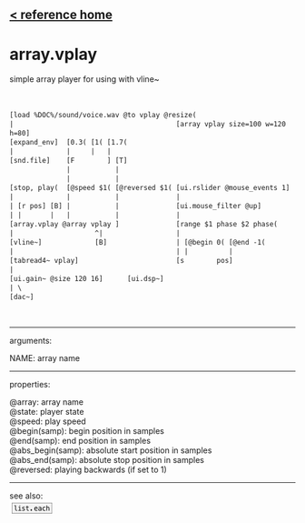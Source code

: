 [< reference home](ceammc_lib.html)
---

# array.vplay


simple array player for using with vline~

```


[load %DOC%/sound/voice.wav @to vplay @resize(
|                                        [array vplay size=100 w=120 h=80]
[expand_env]  [0.3( [1( [1.7(
|             |     |   |
[snd.file]    [F        ] [T]
              |           |
              |           |
[stop, play(  [@speed $1( [@reversed $1( [ui.rslider @mouse_events 1]
|             |           |              |
| [r pos] [B] |           |              [ui.mouse_filter @up]
| |       |   |           |              |
[array.vplay @array vplay ]              [range $1 phase $2 phase(
|                    ^|                  |
[vline~]             [B]                 | [@begin 0( [@end -1(
|                                        | |          |
[tabread4~ vplay]                        [s        pos]
|
[ui.gain~ @size 120 16]      [ui.dsp~]
| \
[dac~]

            
```

---
arguments:

NAME: array name<br>

---
properties:

@array: array name<br>
@state: 
            player state<br>
@speed: play speed<br>
@begin(samp): begin position in
            samples<br>
@end(samp): end position in
            samples<br>
@abs_begin(samp): 
            absolute start position in samples<br>
@abs_end(samp): 
            absolute stop position in samples<br>
@reversed: playing backwards (if set
            to 1)<br>

---
see also:<br>
[![list.each](img/object_list.each.png)](list.each.html)

